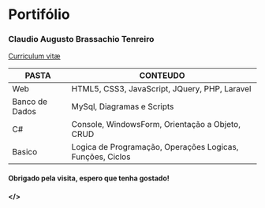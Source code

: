 # __Portifólio__
### Claudio Augusto Brassachio Tenreiro

[Curriculum vitæ](https://github.com/ClaudioAugustoBT/portfolio/blob/master/Curriculo_ClaudioTenreiro_2020.pdf)


| PASTA | CONTEUDO |
| ------ | ------ |
| Web | HTML5, CSS3, JavaScript, JQuery, PHP, Laravel |
| Banco de Dados | MySql, Diagramas e Scripts |
| C# | Console, WindowsForm, Orientação a Objeto, CRUD |
| Basico | Logica de Programação, Operações Logicas, Funções, Ciclos |


#### Obrigado pela visita, espero que tenha gostado! 

#### </>
